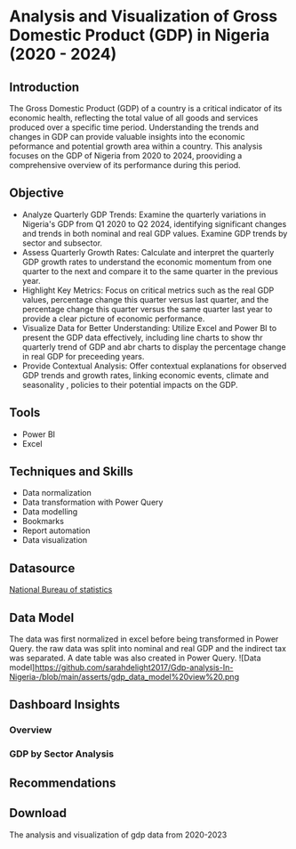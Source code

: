 # Analysis and Visualization of Gross Domestic Product (GDP) in Nigeria (2020 - 2024)

## Introduction
The Gross Domestic Product (GDP) of a country is a critical indicator of its economic health, reflecting the total value of all goods and services produced over a specific time period. Understanding the trends and changes in GDP can provide valuable insights into the economic peformance and potential growth area within a country. This analysis focuses on the GDP of Nigeria from 2020 to 2024, prooviding a comprehensive overview of its performance during this period. 

## Objective 
- Analyze Quarterly GDP Trends: Examine the quarterly variations in Nigeria's GDP from Q1 2020 to Q2 2024, identifying significant changes and trends in both nominal and real GDP values. Examine GDP trends by sector and subsector.
- Assess Quarterly Growth Rates: Calculate and interpret the quarterly GDP growth rates to understand the economic momentum from one quarter to the next and compare it to the same quarter in the previous year.
- Highlight Key Metrics: Focus on critical metrics such as the real GDP values, percentage change this quarter versus last quarter, and the percentage change this quarter versus the same quarter last year to provide a clear picture of economic performance.
- Visualize Data for Better Understanding: Utilize Excel and Power BI to present the GDP data effectively, including line charts to show thr quarterly trend of GDP and abr charts to display the percentage change in real GDP for preceeding years.
- Provide Contextual Analysis: Offer contextual explanations for observed GDP trends and growth rates, linking economic events, climate and seasonality , policies to their potential impacts on the GDP.
  
## Tools
- Power BI
- Excel
## Techniques and Skills 
- Data normalization
- Data transformation with Power Query
- Data modelling
- Bookmarks
- Report automation
- Data visualization
  
## Datasource
<a href = "https://nigerianstat.gov.ng/elibrary/read/1241549"> National Bureau of statistics </a>
## Data Model 
The data was first normalized in excel before being transformed in Power Query. the raw data was split into nominal and real GDP and the indirect tax was separated. A date table was also created in Power Query.
![Data model]https://github.com/sarahdelight2017/Gdp-analysis-In-Nigeria-/blob/main/asserts/gdp_data_model%20view%20.png

## Dashboard Insights
### Overview 
### GDP by Sector Analysis 

## Recommendations

## Download
The analysis and visualization of gdp data from 2020-2023
